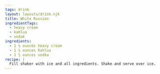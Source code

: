 ```yaml
---
tags: drink
layout: layouts/drink.njk
title: White Russian
ingredientTags:
  - heavy cream
  - kahlua
  - vodak
ingredients:
  - 1 ½ ounces heavy cream
  - 1 ½ ounces Kahlua
  - 1 ½ ounces vodka
recipe: |
  Fill shaker with ice and all ingredients. Shake and serve over ice.
---
```

